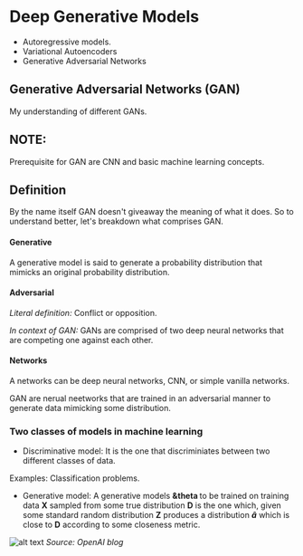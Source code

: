 # Deep Generative Models

 - Autoregressive models.
 - Variational Autoencoders
 - Generative Adversarial Networks

## Generative Adversarial Networks (GAN)
My understanding of different GANs. 

## NOTE: 
Prerequisite for GAN are CNN and basic machine learning concepts.

## Definition
By the name itself GAN doesn't giveaway the meaning of what it does. So to understand better, let's breakdown what comprises GAN.
#### Generative
A generative model is said to generate a probability distribution that mimicks an original probability distribution.

#### Adversarial
<i>Literal definition:</i> Conflict or opposition.


<i>In context of GAN:</i> GANs are comprised of two deep neural networks that are competing one against each other.

#### Networks
A networks can be deep neural networks, CNN, or simple vanilla networks.


GAN are nerual neetworks that are trained in an adversarial manner to generate data mimicking some distribution.

### Two classes of models in machine learning
* Discriminative model: It is the one that discriminiates between two different classes of data.

Examples: Classification problems.

* Generative model: A generative models <b>  &theta  </b> to be trained on training data <b>X</b> sampled from some true distribution <b>D</b> is the one which, given some standard random distribution <b>Z</b> produces a distribution <b>$\hat{a}$</b> which is close to <b>D</b> according to some closeness metric. 

![alt text](https://openai.com/content/images/2017/02/gen_models_diag_2.svg)
<i>Source: OpenAI blog</i>
